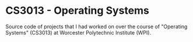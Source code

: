 # CS3013 - Operating Systems
Source code of projects that I had worked on over the course of "Operating Systems" (CS3013) at Worcester Polytechnic Institute (WPI).
